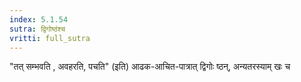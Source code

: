 ```yaml
---
index: 5.1.54
sutra: द्विगोष्ठंश्च
vritti: full_sutra
---
```


"तत् सम्भवति , अवहरति, पचति" (इति) आढक-आचित-पात्रात् द्विगोः ष्ठन्, अन्यतरस्याम् खः च